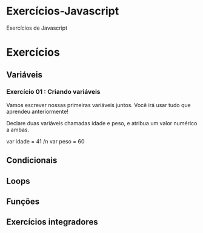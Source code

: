 # Exercícios-Javascript
Exercícios de Javascript

# Exercícios

## Variáveis
### Exercício 01 : Criando variáveis
Vamos escrever nossas primeiras variáveis juntos. Você irá usar tudo que aprendeu anteriormente! 

Declare duas variáveis chamadas  idade  e  peso,  e atribua um valor numérico a ambas.

var idade = 41 /n
var peso = 60


## Condicionais




## Loops



## Funções



## Exercícios integradores

